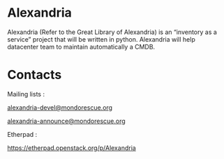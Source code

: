 # Alexandria
Alexandria (Refer to the Great Library of Alexandria) is an “inventory as a service” project that will be written in python. Alexandria will help datacenter team to maintain automatically a CMDB.

# Contacts

Mailing lists :

alexandria-devel@mondorescue.org

alexandria-announce@mondorescue.org

Etherpad :

https://etherpad.openstack.org/p/Alexandria
